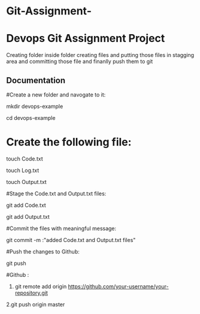 # Git-Assignment-


# Devops Git Assignment Project

Creating folder inside folder creating files and putting those files in stagging area and committing those file and finanlly push them to git 


## Documentation

#Create a new folder and navogate to it:

mkdir devops-example

cd devops-example 

# Create the following file:

touch Code.txt

touch Log.txt

touch Output.txt

#Stage the Code.txt and Output.txt files:

git add Code.txt 

git add Output.txt

#Commit the files with meaningful message:

git commit -m :"added Code.txt and Output.txt files"

#Push the changes to Github:

git push

#Github :

1. git remote add origin https://github.com/your-username/your-repository.git

2.git push origin master

